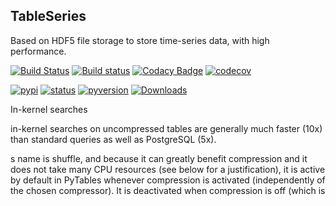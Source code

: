 ## TableSeries
Based on HDF5 file storage to store time-series data, with high performance.

[![Build Status](https://travis-ci.org/nooperpudd/tableseries.svg?branch=master)](https://travis-ci.org/nooperpudd/tableseries)
[![Build status](https://ci.appveyor.com/api/projects/status/5ncwofnor67vljpt/branch/master?svg=true)](https://ci.appveyor.com/project/nooperpudd/tableseries/branch/master)
[![Codacy Badge](https://api.codacy.com/project/badge/Grade/b8b4113198184f83b4bd265af6271374)](https://www.codacy.com/app/nooperpudd/tableseries?utm_source=github.com&amp;utm_medium=referral&amp;utm_content=nooperpudd/tableseries&amp;utm_campaign=Badge_Grade)
[![codecov](https://codecov.io/gh/nooperpudd/tableseries/branch/master/graph/badge.svg)](https://codecov.io/gh/nooperpudd/tableseries)

[![pypi](https://img.shields.io/pypi/v/tableseries.svg)](https://pypi.python.org/pypi/tableseries)
[![status](https://img.shields.io/pypi/status/tableseries.svg)](https://pypi.python.org/pypi/tableseries)
[![pyversion](https://img.shields.io/pypi/pyversions/tableseries.svg)](https://pypi.python.org/pypi/tableseries)
[![Downloads](https://pepy.tech/badge/tableseries)](https://pepy.tech/project/tableseries)

In-kernel searches

in-kernel searches on uncompressed tables are generally much faster (10x) than standard queries as well as PostgreSQL (5x).

s name is shuffle, and because it can greatly benefit compression and it does not take many CPU resources (see below for a justification), it is active by default in PyTables whenever compression is activated (independently of the chosen compressor). It is deactivated when compression is off (which is 